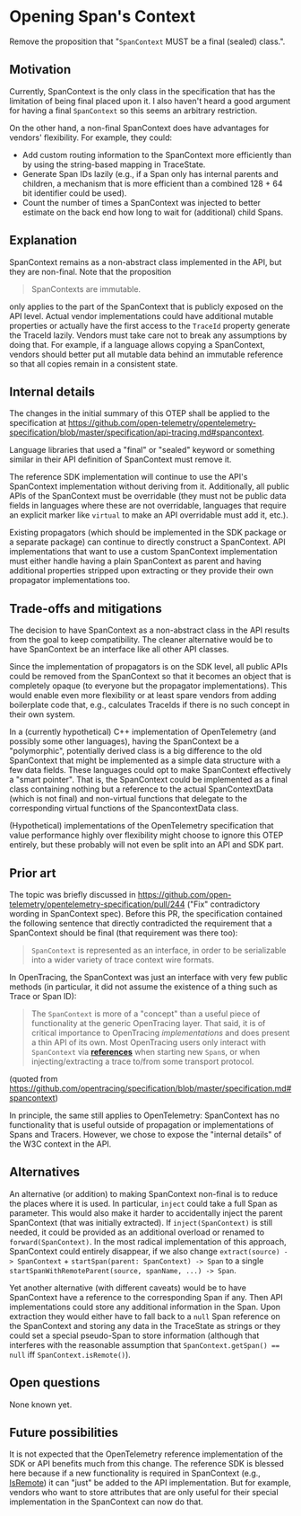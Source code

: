 # Opening Span's Context

Remove the proposition that "`SpanContext` MUST be a final (sealed) class.".

## Motivation

Currently, SpanContext is the only class in the specification that has the limitation of being final placed upon it.
I also haven't heard a good argument for having a final `SpanContext` so this seems an arbitrary restriction.

On the other hand, a non-final SpanContext does have advantages for vendors' flexibility. For example, they could:

* Add custom routing information to the SpanContext more efficiently than by using the string-based mapping in TraceState.
* Generate Span IDs lazily (e.g., if a Span only has internal parents and children, a mechanism that is more efficient than a combined 128 + 64 bit identifier could be used).
* Count the number of times a SpanContext was injected to better estimate on the back end how long to wait for (additional) child Spans.

## Explanation

SpanContext remains as a non-abstract class implemented in the API, but they are non-final. Note that the proposition

> SpanContexts are immutable.

only applies to the part of the SpanContext that is publicly exposed on the API level.
Actual vendor implementations could have additional mutable properties or
actually have the first access to the `TraceId` property generate the TraceId lazily. Vendors must take care not to break any assumptions by doing that. For example, if a language allows copying a SpanContext, vendors should better put all mutable data behind an immutable reference so that all copies remain in a consistent state.

## Internal details

The changes in the initial summary of this OTEP shall be applied to the specification at
https://github.com/open-telemetry/opentelemetry-specification/blob/master/specification/api-tracing.md#spancontext.

Language libraries that used a "final" or "sealed" keyword or something similar in their API definition of SpanContext must remove it.

The reference SDK implementation will continue to use the API's SpanContext implementation without deriving from it.
Additionally, all public APIs of the SpanContext must be overridable
(they must not be public data fields in languages where these are not overridable,
languages that require an explicit marker like `virtual` to make an API overridable must add it, etc.).

Existing propagators
(which should be implemented in the SDK package or a separate package)
can continue to directly construct a SpanContext.
API implementations that want to use a custom SpanContext implementation must either
handle having a plain SpanContext as parent
and having additional properties stripped upon extracting
or they provide their own propagator implementations too.

## Trade-offs and mitigations

The decision to have SpanContext as a non-abstract class in the API results from the goal to keep compatibility.
The cleaner alternative would be to have SpanContext be an interface like all other API classes.

Since the implementation of propagators is on the SDK level, all public APIs could be removed from the SpanContext
so that it becomes an object that is completely opaque (to everyone but the propagator implementations).
This would enable even more flexibility or at least spare vendors from adding boilerplate code that, e.g., calculates TraceIds
if there is no such concept in their own system.

In a (currently hypothetical) C++ implementation of OpenTelemetry (and possibly some other languages),
having the SpanContext be a "polymorphic", potentially derived class is a big difference to
the old SpanContext that might be implemented as a simple data structure with a few data fields.
These languages could opt to make SpanContext effectively a "smart pointer".
That is, the SpanContext could be implemented as a final class containing nothing but a reference to the actual SpanContextData (which is not final) and non-virtual functions that delegate to the corresponding virtual functions of the SpancontextData class.

(Hypothetical) implementations of the OpenTelemetry specification that value performance highly over flexibility might choose to ignore this OTEP entirely, but these probably will not even be split into an API and SDK part.

## Prior art

The topic was briefly discussed in
https://github.com/open-telemetry/opentelemetry-specification/pull/244
("Fix" contradictory wording in SpanContext spec). Before this PR, the specification contained the following sentence that directly contradicted the requirement that a SpanContext should be final (that requirement was there too):

> `SpanContext` is represented as an interface, in order to be serializable into a wider variety of trace context wire formats.

In OpenTracing, the SpanContext was just an interface with very few public methods
(in particular, it did not assume the existence of a thing such as Trace or Span ID):

> The `SpanContext` is more of a "concept" than a useful piece of functionality at the generic OpenTracing layer. That said, it is of critical importance to OpenTracing *implementations* and does present a thin API of its own. Most OpenTracing users only interact with `SpanContext` via [**references**](https://github.com/opentracing/specification/blob/master/specification.md#references-between-spans) when starting new `Span`s, or when injecting/extracting a trace to/from some transport protocol.

(quoted from https://github.com/opentracing/specification/blob/master/specification.md#spancontext)

In principle, the same still applies to OpenTelemetry:
SpanContext has no functionality that is useful outside of propagation or implementations of Spans and Tracers.
However, we chose to expose the "internal details" of the W3C context in the API.

## Alternatives

An alternative (or addition) to making SpanContext non-final is to reduce the places where it is used.
In particular, `inject` could take a full Span as parameter.
This would also make it harder to accidentally inject the parent SpanContext
(that was initially extracted).
If `inject(SpanContext)` is still needed, it could be provided as an additional overload
or renamed to `forward(SpanContext)`.
In the most radical implementation of this approach, SpanContext could entirely disappear,
if we also change `extract(source) -> SpanContext` + `startSpan(parent: SpanContext) -> Span` to
a single `startSpanWithRemoteParent(source, spanName, ...) -> Span`.

Yet another alternative
(with different caveats)
would be to have SpanContext have a reference to the corresponding Span if any.
Then API implementations could store any additional information in the Span.
Upon extraction they would either have to fall back to a `null` Span reference on the SpanContext
and storing any data in the TraceState as strings
or they could set a special pseudo-Span to store information
(although that interferes with the reasonable assumption that
`SpanContext.getSpan() == null` iff `SpanContext.isRemote()`).

## Open questions

None known yet.

## Future possibilities

It is not expected that the OpenTelemetry reference implementation of the SDK or API benefits much from this change.
The reference SDK is blessed here
because if a new functionality is required in SpanContext (e.g., [IsRemote][])
it can "just" be added to the API implementation.
But for example, vendors who want to store attributes that are only useful for their special implementation in the SpanContext can now do that.

[IsRemote]: https://github.com/open-telemetry/opentelemetry-specification/pull/216
